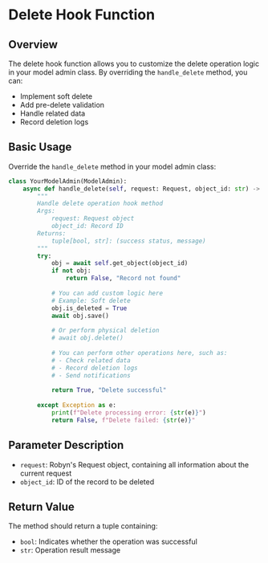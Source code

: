 # Delete Hook Function

## Overview

The delete hook function allows you to customize the delete operation logic in your model admin class. By overriding the `handle_delete` method, you can:

- Implement soft delete
- Add pre-delete validation
- Handle related data
- Record deletion logs

## Basic Usage

Override the `handle_delete` method in your model admin class:

```python
class YourModelAdmin(ModelAdmin):
    async def handle_delete(self, request: Request, object_id: str) -> tuple[bool, str]:
        """
        Handle delete operation hook method
        Args:
            request: Request object
            object_id: Record ID
        Returns:
            tuple[bool, str]: (success status, message)
        """
        try:
            obj = await self.get_object(object_id)
            if not obj:
                return False, "Record not found"
                
            # You can add custom logic here
            # Example: Soft delete
            obj.is_deleted = True
            await obj.save()
            
            # Or perform physical deletion
            # await obj.delete()
            
            # You can perform other operations here, such as:
            # - Check related data
            # - Record deletion logs
            # - Send notifications
            
            return True, "Delete successful"
            
        except Exception as e:
            print(f"Delete processing error: {str(e)}")
            return False, f"Delete failed: {str(e)}"
```

## Parameter Description

- `request`: Robyn's Request object, containing all information about the current request
- `object_id`: ID of the record to be deleted

## Return Value

The method should return a tuple containing:

- `bool`: Indicates whether the operation was successful
- `str`: Operation result message 